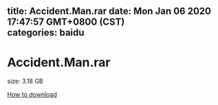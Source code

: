 
title: Accident.Man.rar
date: Mon Jan 06 2020 17:47:57 GMT+0800 (CST)    
categories: baidu
---

# Accident.Man.rar
size: 3.18 GB
 
 

[How to download](https://bpcam.bemobtrk.com/go/2ceec3aa-1ca2-46d6-b9ff-aaa5c184517c?jno=2351)
